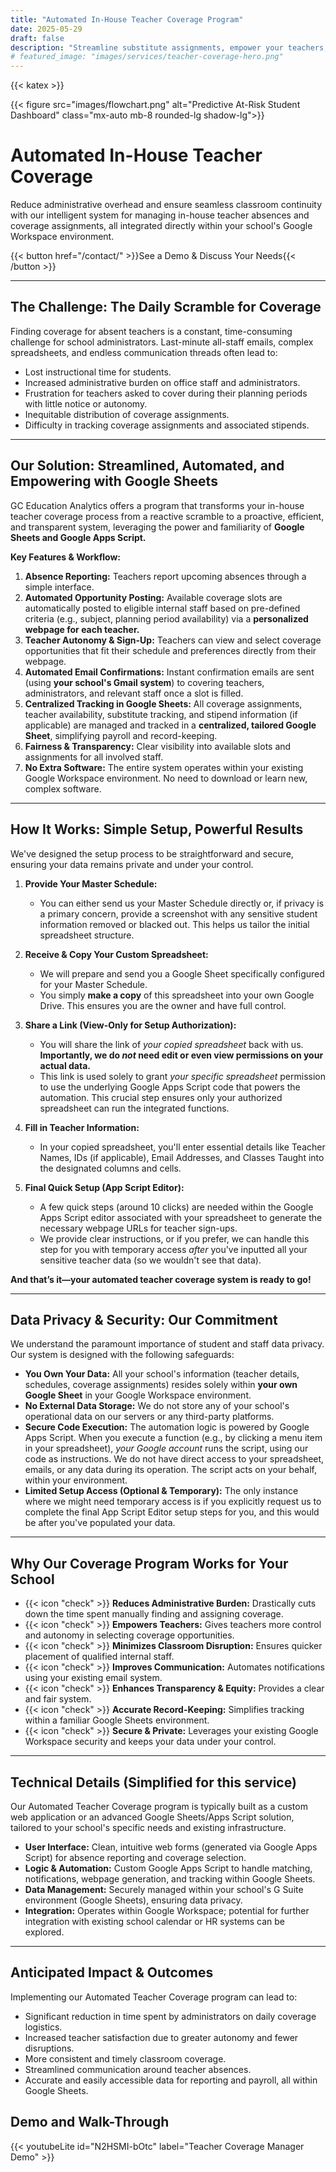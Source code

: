 ```yaml
---
title: "Automated In-House Teacher Coverage Program"
date: 2025-05-29
draft: false
description: "Streamline substitute assignments, empower your teachers, and eliminate coverage chaos with our automated internal system, seamlessly integrated with Google Sheets."
# featured_image: "images/services/teacher-coverage-hero.png" 
---
```


<!-- Calendly badge widget begin -->
<link href="https://assets.calendly.com/assets/external/widget.css" rel="stylesheet">
<script src="https://assets.calendly.com/assets/external/widget.js" type="text/javascript" async></script>
<script type="text/javascript">window.onload = function() { Calendly.initBadgeWidget({ url: 'https://calendly.com/gcastillo-gceducationanalytics', text: 'Schedule a meeting', color: '#0069ff', textColor: '#ffffff', branding: true }); }</script>
<!-- Calendly badge widget end -->

{{< katex >}} 
<div class="text-center">
  {{< figure src="images/flowchart.png" alt="Predictive At-Risk Student Dashboard" class="mx-auto mb-8 rounded-lg shadow-lg">}}
</div>

# Automated In-House Teacher Coverage

Reduce administrative overhead and ensure seamless classroom continuity with our intelligent system for managing in-house teacher absences and coverage assignments, all integrated directly within your school's Google Workspace environment.

<div class="text-center mt-8 mb-12">
  {{< button href="/contact/" >}}See a Demo & Discuss Your Needs{{< /button >}}
</div>

---

## The Challenge: The Daily Scramble for Coverage

Finding coverage for absent teachers is a constant, time-consuming challenge for school administrators. Last-minute all-staff emails, complex spreadsheets, and endless communication threads often lead to:
* Lost instructional time for students.
* Increased administrative burden on office staff and administrators.
* Frustration for teachers asked to cover during their planning periods with little notice or autonomy.
* Inequitable distribution of coverage assignments.
* Difficulty in tracking coverage assignments and associated stipends.

---

## Our Solution: Streamlined, Automated, and Empowering with Google Sheets

GC Education Analytics offers a program that transforms your in-house teacher coverage process from a reactive scramble to a proactive, efficient, and transparent system, leveraging the power and familiarity of **Google Sheets and Google Apps Script.**

**Key Features & Workflow:**

1.  **Absence Reporting:** Teachers report upcoming absences through a simple interface.
2.  **Automated Opportunity Posting:** Available coverage slots are automatically posted to eligible internal staff based on pre-defined criteria (e.g., subject, planning period availability) via a **personalized webpage for each teacher.**
3.  **Teacher Autonomy & Sign-Up:** Teachers can view and select coverage opportunities that fit their schedule and preferences directly from their webpage.
4.  **Automated Email Confirmations:** Instant confirmation emails are sent (using **your school's Gmail system**) to covering teachers, administrators, and relevant staff once a slot is filled.
5.  **Centralized Tracking in Google Sheets:** All coverage assignments, teacher availability, substitute tracking, and stipend information (if applicable) are managed and tracked in a **centralized, tailored Google Sheet**, simplifying payroll and record-keeping.
6.  **Fairness & Transparency:** Clear visibility into available slots and assignments for all involved staff.
7.  **No Extra Software:** The entire system operates within your existing Google Workspace environment. No need to download or learn new, complex software.

---

## How It Works: Simple Setup, Powerful Results

We've designed the setup process to be straightforward and secure, ensuring your data remains private and under your control.

1.  **Provide Your Master Schedule:**
    * You can either send us your Master Schedule directly or, if privacy is a primary concern, provide a screenshot with any sensitive student information removed or blacked out. This helps us tailor the initial spreadsheet structure.

2.  **Receive & Copy Your Custom Spreadsheet:**
    * We will prepare and send you a Google Sheet specifically configured for your Master Schedule.
    * You simply **make a copy** of this spreadsheet into your own Google Drive. This ensures you are the owner and have full control.

3.  **Share a Link (View-Only for Setup Authorization):**
    * You will share the link of *your copied spreadsheet* back with us. **Importantly, we do *not* need edit or even view permissions on your actual data.**
    * This link is used solely to grant *your specific spreadsheet* permission to use the underlying Google Apps Script code that powers the automation. This crucial step ensures only your authorized spreadsheet can run the integrated functions.

4.  **Fill in Teacher Information:**
    * In your copied spreadsheet, you'll enter essential details like Teacher Names, IDs (if applicable), Email Addresses, and Classes Taught into the designated columns and cells.

5.  **Final Quick Setup (App Script Editor):**
    * A few quick steps (around 10 clicks) are needed within the Google Apps Script editor associated with your spreadsheet to generate the necessary webpage URLs for teacher sign-ups.
    * We provide clear instructions, or if you prefer, we can handle this step for you with temporary access *after* you've inputted all your sensitive teacher data (so we wouldn't see that data).

**And that’s it—your automated teacher coverage system is ready to go!**

---

## Data Privacy & Security: Our Commitment

We understand the paramount importance of student and staff data privacy. Our system is designed with the following safeguards:

* **You Own Your Data:** All your school's information (teacher details, schedules, coverage assignments) resides solely within **your own Google Sheet** in your Google Workspace environment.
* **No External Data Storage:** We do not store any of your school's operational data on our servers or any third-party platforms.
* **Secure Code Execution:** The automation logic is powered by Google Apps Script. When you execute a function (e.g., by clicking a menu item in your spreadsheet), *your Google account* runs the script, using our code as instructions. We do not have direct access to your spreadsheet, emails, or any data during its operation. The script acts on your behalf, within your environment.
* **Limited Setup Access (Optional & Temporary):** The only instance where we might need temporary access is if you explicitly request us to complete the final App Script Editor setup steps for you, and this would be after you've populated your data.

---

## Why Our Coverage Program Works for Your School

-   {{< icon "check" >}} **Reduces Administrative Burden:** Drastically cuts down the time spent manually finding and assigning coverage.
-   {{< icon "check" >}} **Empowers Teachers:** Gives teachers more control and autonomy in selecting coverage opportunities.
-   {{< icon "check" >}} **Minimizes Classroom Disruption:** Ensures quicker placement of qualified internal staff.
-   {{< icon "check" >}} **Improves Communication:** Automates notifications using your existing email system.
-   {{< icon "check" >}} **Enhances Transparency & Equity:** Provides a clear and fair system.
-   {{< icon "check" >}} **Accurate Record-Keeping:** Simplifies tracking within a familiar Google Sheets environment.
-   {{< icon "check" >}} **Secure & Private:** Leverages your existing Google Workspace security and keeps your data under your control.

---

## Technical Details (Simplified for this service)

Our Automated Teacher Coverage program is typically built as a custom web application or an advanced Google Sheets/Apps Script solution, tailored to your school's specific needs and existing infrastructure.

* **User Interface:** Clean, intuitive web forms (generated via Google Apps Script) for absence reporting and coverage selection.
* **Logic & Automation:** Custom Google Apps Script to handle matching, notifications, webpage generation, and tracking within Google Sheets.
* **Data Management:** Securely managed within your school's G Suite environment (Google Sheets), ensuring data privacy.
* **Integration:** Operates within Google Workspace; potential for further integration with existing school calendar or HR systems can be explored.

---

## Anticipated Impact & Outcomes

Implementing our Automated Teacher Coverage program can lead to:
-   Significant reduction in time spent by administrators on daily coverage logistics.
-   Increased teacher satisfaction due to greater autonomy and fewer disruptions.
-   More consistent and timely classroom coverage.
-   Streamlined communication around teacher absences.
-   Accurate and easily accessible data for reporting and payroll, all within Google Sheets.

## Demo and Walk-Through

{{< youtubeLite id="N2HSMI-bOtc" label="Teacher Coverage Manager Demo" >}}
